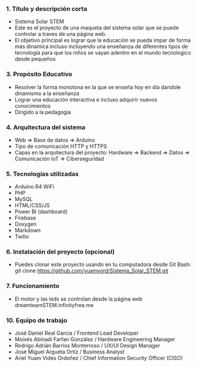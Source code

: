 ### 1. Título y descripción corta

* Sistema Solar STEM
* Este es el proyecto de una maqueta del sistema solar que se puede controlar a traves de una página web.
* El objetivo principal es lograr que la educación se pueda impar de forma más dinamica incluso incluyendo una enseñanza de diferentes tipos de tecnología para que los niños se vayan adentro en el mundo tecnologico desde pequeños

### 3. Propósito Educativo

* Resolver la forma monotona en la que se enseña hoy en día dandole dinamismo a la enseñanza
* Lograr una educación interactiva e incluso adquirir nuevos conocimientos
* Dirigido a la pedagogía

### 4. Arquitectura del sistema

* Web => Base de datos => Arduino
* Tipo de comunicación HTTP y HTTPS
* Capas en la arquitectura del proyecto: Hardware => Backend => Datos => Comunicación IoT => Ciberseguridad

### 5. Tecnologías utilizadas

* Arduino R4 WiFi
* PHP
* MySQL
* HTML/CSS/JS
* Power BI (dashboard)
* Firebase
* Doxygen
* Markdown
* Twilio

### 6. Instalación del proyecto (opcional)

* Puedes clonar este proyecto usando en tu computadora desde Git Bash: git clone https://github.com/yuamvord/Sistema_Solar_STEM.git

### 7. Funcionamiento

* El motor y las leds se controlan desde la página web dreamteamSTEM.infinityfree.me

### 10. Equipo de trabajo

* José Daniel Real García / Frontend Lead Developer
* Moisés Abinadí Farfan González / Hardware Engineering Manager
* Rodrigo Adrián Barrios Monterroso / UX/UI Design Manager
* José Miguel Argueta Ortíz / Business Analyst
* Ariel Yuam Vides Ordoñez / Chief Information Security Officer (CISO)

